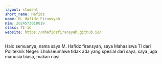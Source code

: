```yaml
---
layout: student
short_name: Hafidz
name: M. Hafidz Firansyah
nim: 2024573010019
class: TI-1C
website: https://mhafidzfiransyah.github.io/
---
```

Halo semuanya, nama saya M. Hafidz firansyah, saya Mahasiswa TI dari Politeknik Negeri Lhokseumawe
tidak ada yang spesial dari saya, saya juga manusia biasa, makan nasi
